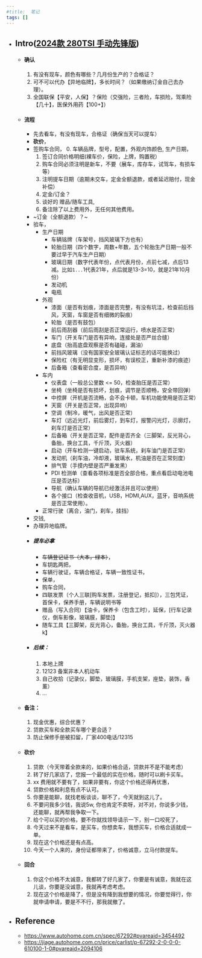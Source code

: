 ```yaml
---
#title:  笔记
tags: []
---
```


* ## Intro([2024款 280TSI 手动先锋版](https://www.autohome.com.cn/spec/67292#pvareaid=3454492))

    - #### 确认
        1. 有没有现车，颜色有哪些？几月份生产的？合格证？
        2. 可不可以代办【异地临牌】，多长时间？（如果缴纳订金自己去办理）。
        3. 全国联保【平安，人保】？保险（交强险，三者险，车损险，驾乘险【几十】，医保外用药【100+】）

    - #### 流程
        + 先去看车，有没有现车，合格证（确保当天可以提车）
        + **砍价**，
        + 签购车合同，
            0. 车辆品牌，型号，配置，外观内饰颜色, 生产日期，
            1. 签订合同价格明细(裸车价，保险，上牌，购置税）
            2. 购车合同必须注明是新车，不要（展车，库存车，试驾车，有损车等）
            3. 注明提车日期（逾期未交车，定金全额退款，或者延迟赔付，现金补偿）
            4. 定金/订金？
            5. 谈好的 赠品/随车工具,
            6. 备注除了以上费用外，无任何其他费用。
        + ~订金（全额退款）？~
        + 验车，
            - 生产日期
                * 车辆铭牌（车架号，挡风玻璃下方也有）
                * 轮胎日期（四个数字，周数+年数，五个轮胎生产日期一般不要过早于汽车生产日期）
                * 玻璃日期（数字代表年份，点代表月份，点前七减，点后13减。比如`1...`1代表21年，点后就是13-3=10，就是21年10月份）
                * 发动机
                * 电瓶
            - 外观
                * 漆面（是否有划痕，漆面是否完整，有没有坑洼，检查前后挡风，天窗，车窗是否有细微的裂痕）
                * 轮胎（是否有鼓包）
                * 前后雨刮器（前后雨刮是否正常运行，喷水是否正常）
                * 车门（开关车门是否有异响，连接处是否严丝合缝）
                * 底盘（抬高底盘观察是否有磕碰，漏油）
                * 前挡风玻璃（没有国家安全玻璃认证标志的话可能换过）
                * 保险杠（有无明显变形，损坏，有误校正，重新补漆的痕迹）
                * 后备箱（查看密合度，是否异响）
            - 车内
                * 仪表盘（一般总公里数 <= 50，检查胎压是否正常）
                * 坐椅（坐椅是否有损坏，划痕，调节是否顺畅，安全带回弹）
                * 中控屏（开机是否流畅，会不会卡顿，车机功能使用是否正常）
                * 天窗（开关是否正常，出现异响）
                * 空调（制冷，暖气，出风是否正常）
                * 车灯（远近光灯，前后雾灯，到车灯，报警闪光灯，示廓灯，刹车灯是否正常）
                * 后备箱（开关是否正常，配件是否齐全（三脚架，反光背心，备胎，换台工具，千斤顶，灭火器）
                * 启动（开车检测一键启动，驻车系统，刹车油门是否正常）
                * 发动机（刹车油，冷却液，玻璃水，机油是否在正常刻度）
                * 排气管（手摸内壁是否严重发黑）
                * PDI 检测单（查看各项标准是否全部合格，重点看启动电池电压是否达标）
                * 导航（确认车辆的导航已经激活并且可以使用）
                * 各个接口（检查收音机，USB，HDMI,AUX，蓝牙，音响系统是否正常使用）。
            - 正常行驶（离合，油门，刹车，挂挡）
        + 交钱,
        + 办理异地临牌。
        + ##### 提车必拿
            - ~~车辆登记证书（大本，绿本）~~，
            - 车钥匙两把，
            - 车辆行驶证，车辆合格证，车辆一致性证书，
            - 保单，
            - 购车合同，
            - 四联发票（个人三联[购车发票，注册登记，抵扣]），三包凭证，首保卡，保养手册，车辆说明书等
            - 赠品（写入合同）【油卡，保养卡（包含工时），延保，[行车记录仪，倒车影像，玻璃膜，脚垫]】
            - 随车工具【三脚架，反光背心，备胎，换台工具，千斤顶，灭火器k】
        + ##### 后续：
            1. 本地上牌
            2. 12123 备案非本人机动车
            3. 自己收拾（记录仪，脚垫，玻璃膜，手机支架，座垫，装饰，香薰）
            4. ...

    - #### 备注：
        1. 现金优惠，综合优惠？
        2. 贷款买车和全款买车哪个更合适？
        3. 防止保修手册被扣留，厂家400电话/12315 

    - #### 砍价
        1. 贷款（今天带着全款来的，如果价格合适，贷款并不是不能考虑）
        2. 转了好几家店了，您报一个最低的实在价格，随时可以刷卡买车。
        3. xx 费用就不要有了，如果非要有，你这个价格还得再优惠，
        4. 贷款价格和利息有点不认可。
        5. 你要是能聊，就找老板谈谈，聊不了，今天就到这儿了。
        6. 不要问我多少钱，我说5w, 你也肯定不卖呀，对不对，你说多少钱，还能聊，就再帮我争取一下。
        7. 给个可以买的价格，要不你就找领导请示一下，别一口咬死了，
        8. 今天过来不是看车，是买车，你想卖车，我想买车，价格合适就成一单。
        9. 现在这个价格还是有点高。
        10. 今天一个人来的，身份证都带来了，价格诚意，立马付款提车。

    - #### 回合
        1. 你这个价格不太诚意，我都转了好几家了，你要是有诚意，我就在这儿谈，你要是没诚意，我就再考虑考虑。
        2. 现在这个价格是降了，但是没有降到我想要的情况，你要觉得行，你就申请申请，要是不不行，那我就撤了。

* ## Reference

    + https://www.autohome.com.cn/spec/67292#pvareaid=3454492
    + https://jiage.autohome.com.cn/price/carlist/p-67292-2-0-0-0-610100-1-0#pvareaid=2094106